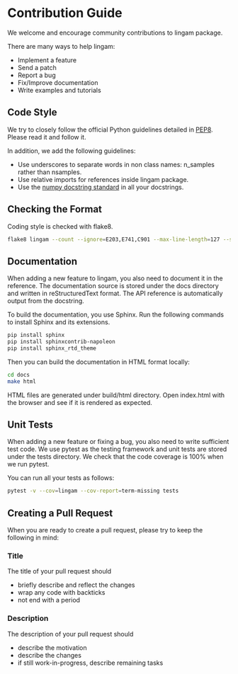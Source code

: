 # Contribution Guide

We welcome and encourage community contributions to lingam package.

There are many ways to help lingam:

* Implement a feature
* Send a patch
* Report a bug
* Fix/Improve documentation
* Write examples and tutorials

## Code Style

We try to closely follow the official Python guidelines detailed in [PEP8](https://www.python.org/dev/peps/pep-0008/). Please read it and follow it.

In addition, we add the following guidelines:

* Use underscores to separate words in non class names: n_samples rather than nsamples.
* Use relative imports for references inside lingam package.
* Use the [numpy docstring standard](https://numpydoc.readthedocs.io/en/latest/format.html#numpydoc-docstring-guide) in all your docstrings.

## Checking the Format

Coding style is checked with flake8.

``` sh
flake8 lingam --count --ignore=E203,E741,C901 --max-line-length=127 --statistics
```

## Documentation

When adding a new feature to lingam, you also need to document it in the reference. The documentation source is stored under the docs directory and written in reStructuredText format. The API reference is automatically output from the docstring.

To build the documentation, you use Sphinx. Run the following commands to install Sphinx and its extensions.

``` sh
pip install sphinx
pip install sphinxcontrib-napoleon
pip install sphinx_rtd_theme
```

Then you can build the documentation in HTML format locally:

``` sh
cd docs
make html
```

HTML files are generated under build/html directory. Open index.html with the browser and see if it is rendered as expected.

## Unit Tests

When adding a new feature or fixing a bug, you also need to write sufficient test code. We use pytest as the testing framework and unit tests are stored under the tests directory. We check that the code coverage is 100% when we run pytest.

You can run all your tests as follows:

``` sh
pytest -v --cov=lingam --cov-report=term-missing tests
```

## Creating a Pull Request

When you are ready to create a pull request, please try to keep the following in mind:

### Title

The title of your pull request should

* briefly describe and reflect the changes
* wrap any code with backticks
* not end with a period

### Description

The description of your pull request should

* describe the motivation
* describe the changes
* if still work-in-progress, describe remaining tasks
